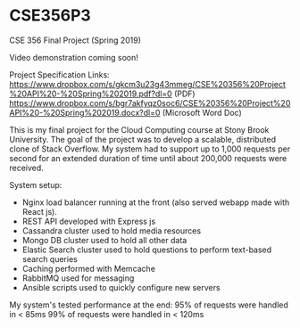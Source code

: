 # CSE356P3
CSE 356 Final Project (Spring 2019)


Video demonstration coming soon!

Project Specification Links:
https://www.dropbox.com/s/gkcm3u23g43mmeg/CSE%20356%20Project%20API%20-%20Spring%202019.pdf?dl=0 (PDF)
https://www.dropbox.com/s/bgr7akfyqz0soc6/CSE%20356%20Project%20API%20-%20Spring%202019.docx?dl=0 (Microsoft Word Doc)



This is my final project for the Cloud Computing course at Stony Brook University. The goal of the project was to develop a scalable, distributed clone of Stack Overflow. My system had to support up to 1,000 requests per second for an extended duration of time until about 200,000 requests were received.



System setup:
- Nginx load balancer running at the front (also served webapp made with React js).
- REST API developed with Express js
- Cassandra cluster used to hold media resources
- Mongo DB cluster used to hold all other data
- Elastic Search cluster used to hold questions to perform text-based search queries
- Caching performed with Memcache
- RabbitMQ used for messaging
- Ansible scripts used to quickly configure new servers



My system's tested performance at the end:
95% of requests were handled in < 85ms
99% of requests were handled in < 120ms

